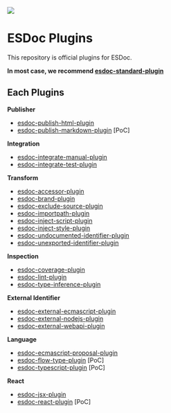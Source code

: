 [![](https://travis-ci.org/esdoc/esdoc-plugins.svg?branch=master)](https://travis-ci.org/esdoc/esdoc-plugins)
# ESDoc Plugins

This repository is official plugins for ESDoc.

**In most case, we recommend [esdoc-standard-plugin](./esdoc-standard-plugin)**

## Each Plugins

**Publisher**
- [esdoc-publish-html-plugin](./esdoc-publish-html-plugin)
- [esdoc-publish-markdown-plugin](./esdoc-publish-markdown-plugin) [PoC]

**Integration**
- [esdoc-integrate-manual-plugin](./esdoc-integrate-manual-plugin)
- [esdoc-integrate-test-plugin](./esdoc-integrate-test-plugin)

**Transform**
- [esdoc-accessor-plugin](./esdoc-accessor-plugin)
- [esdoc-brand-plugin](./esdoc-brand-plugin)
- [esdoc-exclude-source-plugin](./esdoc-exclude-source-plugin)
- [esdoc-importpath-plugin](./esdoc-importpath-plugin)
- [esdoc-inject-script-plugin](./esdoc-inject-script-plugin)
- [esdoc-inject-style-plugin](./esdoc-inject-style-plugin)
- [esdoc-undocumented-identifier-plugin](./esdoc-undocumented-identifier-plugin)
- [esdoc-unexported-identifier-plugin](./esdoc-unexported-identifier-plugin)

**Inspection**
- [esdoc-coverage-plugin](./esdoc-coverage-plugin)
- [esdoc-lint-plugin](./esdoc-lint-plugin)
- [esdoc-type-inference-plugin](./esdoc-type-inference-plugin) 

**External Identifier**
- [esdoc-external-ecmascript-plugin](./esdoc-external-ecmascript-plugin)
- [esdoc-external-nodejs-plugin](./esdoc-external-nodejs-plugin)
- [esdoc-external-webapi-plugin](./esdoc-external-webapi-plugin)

**Language**
- [esdoc-ecmascript-proposal-plugin](./esdoc-ecmascript-proposal-plugin)
- [esdoc-flow-type-plugin](./esdoc-flow-type-plugin) [PoC]
- [esdoc-typescript-plugin](./esdoc-typescript-plugin) [PoC]

**React**
- [esdoc-jsx-plugin](./esdoc-jsx-plugin)
- [esdoc-react-plugin](./esdoc-react-plugin) [PoC]

